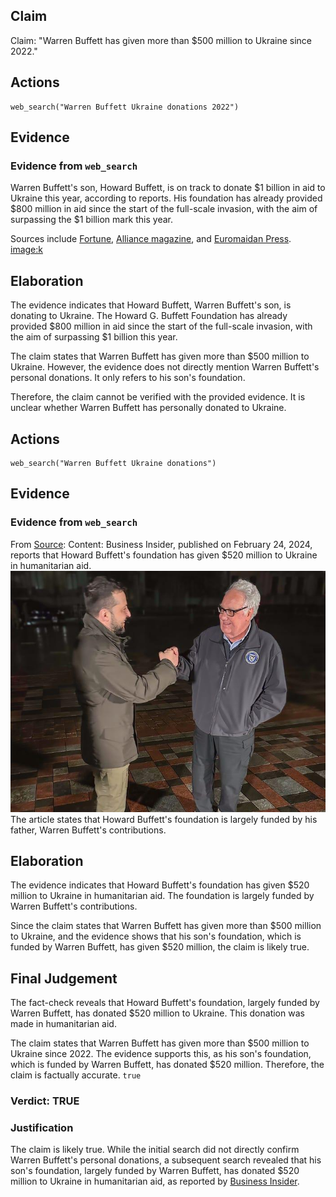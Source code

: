 ## Claim
Claim: "Warren Buffett has given more than $500 million to Ukraine since 2022."

## Actions
```
web_search("Warren Buffett Ukraine donations 2022")
```

## Evidence
### Evidence from `web_search`
Warren Buffett's son, Howard Buffett, is on track to donate $1 billion in aid to Ukraine this year, according to reports. His foundation has already provided $800 million in aid since the start of the full-scale invasion, with the aim of surpassing the $1 billion mark this year.

Sources include [Fortune](https://fortune.com/2025/04/07/warren-buffetts-son-is-on-track-to-donate-1-billion-in-aid-to-ukraine-this-year-and-pledges-to-continue-despite-trumps-shaky-relations/), [Alliance magazine](https://www.alliancemagazine.org/blog/howard-buffett-maintains-ukraine-philanthropy-despite-deteriorating-us-support/), and [Euromaidan Press](https://euromaidanpress.com/2025/04/08/buffetts-foundation-committed-to-surpassing-1-billion-in-aid-to-ukraine-this-year/). <image:k>


## Elaboration
The evidence indicates that Howard Buffett, Warren Buffett's son, is donating to Ukraine. The Howard G. Buffett Foundation has already provided $800 million in aid since the start of the full-scale invasion, with the aim of surpassing $1 billion this year.

The claim states that Warren Buffett has given more than $500 million to Ukraine. However, the evidence does not directly mention Warren Buffett's personal donations. It only refers to his son's foundation.

Therefore, the claim cannot be verified with the provided evidence. It is unclear whether Warren Buffett has personally donated to Ukraine.


## Actions
```
web_search("Warren Buffett Ukraine donations")
```

## Evidence
### Evidence from `web_search`
From [Source](https://www.businessinsider.com/howard-buffett-gives-500-million-to-ukraine): 
Content: Business Insider, published on February 24, 2024, reports that Howard Buffett's foundation has given $520 million to Ukraine in humanitarian aid. ![image 508](media/2025-08-06_17-43-1754502221-865316.jpg) The article states that Howard Buffett's foundation is largely funded by his father, Warren Buffett's contributions.


## Elaboration
The evidence indicates that Howard Buffett's foundation has given $520 million to Ukraine in humanitarian aid. The foundation is largely funded by Warren Buffett's contributions.

Since the claim states that Warren Buffett has given more than $500 million to Ukraine, and the evidence shows that his son's foundation, which is funded by Warren Buffett, has given $520 million, the claim is likely true.


## Final Judgement
The fact-check reveals that Howard Buffett's foundation, largely funded by Warren Buffett, has donated $520 million to Ukraine. This donation was made in humanitarian aid.

The claim states that Warren Buffett has given more than $500 million to Ukraine since 2022. The evidence supports this, as his son's foundation, which is funded by Warren Buffett, has donated $520 million. Therefore, the claim is factually accurate. `true`


### Verdict: TRUE

### Justification
The claim is likely true. While the initial search did not directly confirm Warren Buffett's personal donations, a subsequent search revealed that his son's foundation, largely funded by Warren Buffett, has donated $520 million to Ukraine in humanitarian aid, as reported by [Business Insider](https://www.businessinsider.com/howard-buffett-gives-500-million-to-ukraine).
